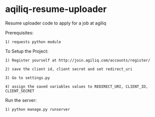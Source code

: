 aqiliq-resume-uploader
======================

Resume uploader code to apply for a job at agiliq

Prerequisites:

	1) requests python module

To Setup the Project:

	1) Register yourself at http://join.agiliq.com/accounts/register/ 

	2) save the client id, client secret and set redirect_uri

	3) Go to settings.py

	4) assign the saved variables values to REDIRECT_URI, CLIENT_ID, CLIENT_SECRET 


Run the server:

	1) python manage.py runserver

